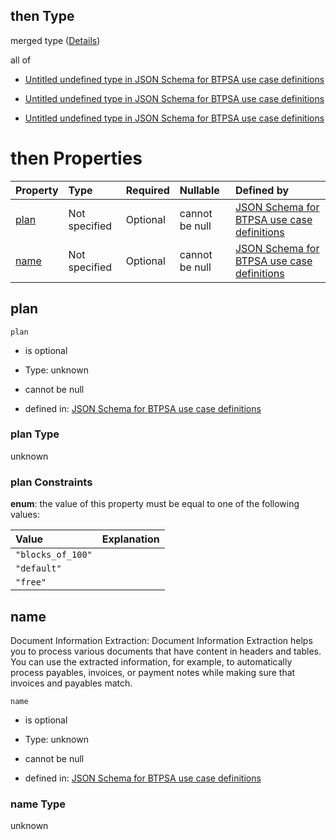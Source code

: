 ## then Type

merged type ([Details](btpsa-usecase-properties-services-items-allof-1-then-allof-103-then.md))

all of

*   [Untitled undefined type in JSON Schema for BTPSA use case definitions](btpsa-usecase-properties-services-items-allof-1-then-allof-103-then-allof-0.md "check type definition")

*   [Untitled undefined type in JSON Schema for BTPSA use case definitions](btpsa-usecase-properties-services-items-allof-1-then-allof-103-then-allof-1.md "check type definition")

*   [Untitled undefined type in JSON Schema for BTPSA use case definitions](btpsa-usecase-properties-services-items-allof-1-then-allof-103-then-allof-2.md "check type definition")

# then Properties

| Property      | Type          | Required | Nullable       | Defined by                                                                                                                                                                                                              |
| :------------ | :------------ | :------- | :------------- | :---------------------------------------------------------------------------------------------------------------------------------------------------------------------------------------------------------------------- |
| [plan](#plan) | Not specified | Optional | cannot be null | [JSON Schema for BTPSA use case definitions](btpsa-usecase-properties-services-items-allof-1-then-allof-103-then-properties-plan.md "undefined#/properties/services/items/allOf/1/then/allOf/103/then/properties/plan") |
| [name](#name) | Not specified | Optional | cannot be null | [JSON Schema for BTPSA use case definitions](btpsa-usecase-properties-services-items-allof-1-then-allof-103-then-properties-name.md "undefined#/properties/services/items/allOf/1/then/allOf/103/then/properties/name") |

## plan



`plan`

*   is optional

*   Type: unknown

*   cannot be null

*   defined in: [JSON Schema for BTPSA use case definitions](btpsa-usecase-properties-services-items-allof-1-then-allof-103-then-properties-plan.md "undefined#/properties/services/items/allOf/1/then/allOf/103/then/properties/plan")

### plan Type

unknown

### plan Constraints

**enum**: the value of this property must be equal to one of the following values:

| Value             | Explanation |
| :---------------- | :---------- |
| `"blocks_of_100"` |             |
| `"default"`       |             |
| `"free"`          |             |

## name

Document Information Extraction: Document Information Extraction helps you to process various documents that have content in headers and tables. You can use the extracted information, for example, to automatically process payables, invoices, or payment notes while making sure that invoices and payables match.

`name`

*   is optional

*   Type: unknown

*   cannot be null

*   defined in: [JSON Schema for BTPSA use case definitions](btpsa-usecase-properties-services-items-allof-1-then-allof-103-then-properties-name.md "undefined#/properties/services/items/allOf/1/then/allOf/103/then/properties/name")

### name Type

unknown
